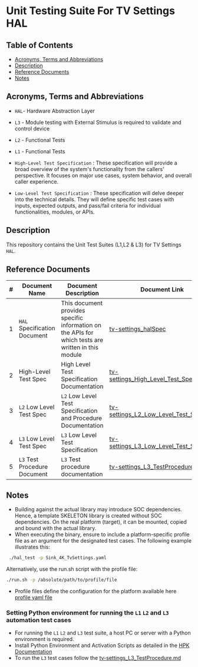 # Unit Testing Suite For TV Settings HAL

## Table of Contents

- [Acronyms, Terms and Abbreviations](#acronyms-terms-and-abbreviations)
- [Description](#description)
- [Reference Documents](#reference-documents)
- [Notes](#notes)

## Acronyms, Terms and Abbreviations

- `HAL`- Hardware Abstraction Layer
- `L3` - Module testing with External Stimulus is required to validate and control device
- `L2` - Functional Tests
- `L1` - Functional Tests

- `High-Level Test Specification` : These specification will provide a broad overview of the system's functionality from the callers' perspective. It focuses on major use cases, system behavior, and overall caller experience.
- `Low-Level Test Specification` : These specification will delve deeper into the technical details. They will define specific test cases with inputs, expected outputs, and pass/fail criteria for individual functionalities, modules, or APIs.

## Description

This repository contains the Unit Test Suites (L1,L2 & L3) for TV Settings `HAL`.

## Reference Documents

|#|Document Name|Document Description|Document Link|
|---|-------------|--------------------|-------------|
|1|`HAL` Specification Document|This document provides specific information on the APIs for which tests are written in this module|[tv-settings_halSpec](https://github.com/rdkcentral/rdkv-halif-tvsettings/blob/main/docs/pages/tv-settings_halSpec.md "tv-settings_halSpec" )|
|2|High-Level Test Spec |High Level Test Specification Documentation|[tv-settings_High_Level_Test_Spec.md]( docs/pages/tv-settings_High_Level_Test_Spec.md)|
|3|`L2` Low Level Test Spec |`L2` Low Level Test Specification and Procedure Documentation|[tv-settings_L2_Low_Level_Test_Spec.md]( docs/pages/tv-settings_L2_Low_Level_Test_Spec.md)|
|4|`L3` Low Level Test Spec |`L3` Low Level Test Specification|[tv-settings_L3_Low_Level_Test_Spec.md]( docs/pages/tv-settings_L3_Low_Level_Test_Spec.md)|
|5|`L3` Test Procedure Document |`L3` Test procedure documentation|[tv-settings_L3_TestProcedure.md]( docs/pages/tv-settings_L3_TestProcedure.md)|

## Notes

- Building against the actual library may introduce SOC dependencies. Hence, a template SKELETON library is created without SOC dependencies. On the real platform (target), it can be mounted, copied and bound with the actual library.
- When executing the binary, ensure to include a platform-specific profile file as an argument for the designated test cases. The following example illustrates this:

```bash
 ./hal_test -p Sink_4K_TvSettings.yaml
 ```

Alternatively, use the run.sh script with the profile file:

```bash
./run.sh -p /absolute/path/to/profile/file
 ```

- Profile files define the configuration for the platform available here [profile yaml file](./profiles/sink/Sink_4K_TvSettings.yaml)

### Setting Python environment for running the `L1` `L2` and `L3` automation test cases

- For running the `L1` `L2` and `L3` test suite, a host PC or server with a Python environment is required.
- Install Python Environment and Activation Scripts as detailed in the [HPK Documentation](https://github.com/rdkcentral/rdk-hpk-documentation/tree/main?tab=readme-ov-file#installing-the-python-environment-for-l3-testing-suite)
- To run the `L3` test cases follow the [tv-settings_L3_TestProcedure.md](docs/pages/tv-settings_L3_TestProcedure.md)

